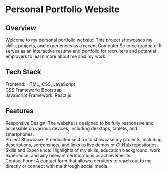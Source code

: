 # Personal Portfolio Website
## Overview
Welcome to my personal portfolio website! This project showcases my skills, projects, and experiences as a recent Computer Science graduate. It serves as an interactive resume and portfolio for recruiters and potential employers to learn more about me and my work.

## Tech Stack
Frontend: HTML, CSS, JavaScript  
CSS Framework: Bootstrap  
JavaScript Framework: React.js  
## Features
Responsive Design: The website is designed to be fully responsive and accessible on various devices, including desktops, tablets, and smartphones.  
Project Showcase: A dedicated section to showcase my projects, including descriptions, screenshots, and links to live demos or GitHub repositories.  
Skills and Experience: Highlights of my skills, education background, work experience, and any relevant certifications or achievements.  
Contact Form: A contact form that allows recruiters to reach out to me directly or connect with me through social media.  

